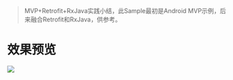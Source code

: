 > MVP+Retrofit+RxJava实践小结，此Sample最初是Android MVP示例，后来融合Retrofit和RxJava，供参考。


# 效果预览
![](http://7q5c2h.com1.z0.glb.clouddn.com/mvp_retrofit_rxjava.jpg)


